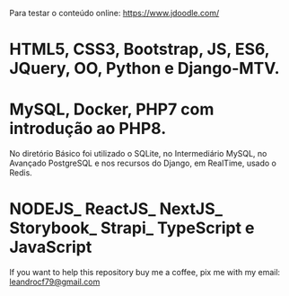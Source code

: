 Para testar o conteúdo online:
https://www.jdoodle.com/
# HTML5, CSS3, Bootstrap, JS, ES6, JQuery,  OO, Python e Django-MTV.
# MySQL, Docker, PHP7 com introdução ao PHP8.
No diretório Básico foi utilizado o SQLite, no Intermediário MySQL, no Avançado PostgreSQL e nos recursos do Django, em RealTime, usado o Redis.
#
# NODEJS_ ReactJS_ NextJS_ Storybook_ Strapi_ TypeScript e JavaScript

If you want to help this repository buy me a coffee, pix me with my email: leandrocf79@gmail.com



